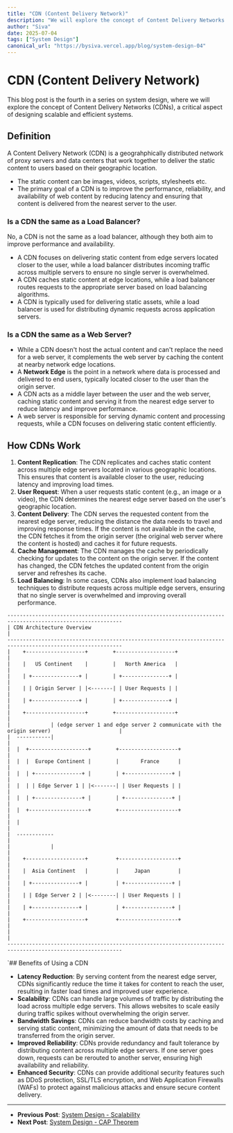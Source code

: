 ```yaml
---
title: "CDN (Content Delivery Network)"
description: "We will explore the concept of Content Delivery Networks (CDNs)"
author: "Siva"
date: 2025-07-04
tags: ["System Design"]
canonical_url: "https://bysiva.vercel.app/blog/system-design-04"
---
```


# CDN (Content Delivery Network)
This blog post is the fourth in a series on system design, where we will explore the concept of Content Delivery Networks (CDNs), a critical aspect of designing scalable and efficient systems.

## Definition
A Content Delivery Network (CDN) is a geograhphically distributed network of proxy servers and data centers that work together to deliver the static content to users based on their geographic location.
- The static content can be images, videos, scripts, stylesheets etc.
- The primary goal of a CDN is to improve the performance, reliability, and availability of web content by reducing latency and ensuring that content is delivered from the nearest server to the user.

### Is a CDN the same as a Load Balancer?
No, a CDN is not the same as a load balancer, although they both aim to improve performance and availability.
- A CDN focuses on delivering static content from edge servers located closer to the user, while a load balancer distributes incoming traffic across multiple servers to ensure no single server is overwhelmed.
- A CDN caches static content at edge locations, while a load balancer routes requests to the appropriate server based on load balancing algorithms.
- A CDN is typically used for delivering static assets, while a load balancer is used for distributing dynamic requests across application servers.

### Is a CDN the same as a Web Server?
- While a CDN doesn't host the actual content and can't replace the need for a web server, it complements the web server by caching the content at nearby network edge locations.
- A **Network Edge** is the point in a network where data is processed and delivered to end users, typically located closer to the user than the origin server.
- A CDN acts as a middle layer between the user and the web server, caching static content and serving it from the nearest edge server to reduce latency and improve performance.
- A web server is responsible for serving dynamic content and processing requests, while a CDN focuses on delivering static content efficiently.

## How CDNs Work
1. **Content Replication**: The CDN replicates and caches static content across multiple edge servers located in various geographic locations. This ensures that content is available closer to the user, reducing latency and improving load times.
2. **User Request**: When a user requests static content (e.g., an image or a video), the CDN determines the nearest edge server based on the user's geographic location.
3. **Content Delivery**: The CDN serves the requested content from the nearest edge server, reducing the distance the data needs to travel and improving response times. If the content is not available in the cache, the CDN fetches it from the origin server (the original web server where the content is hosted) and caches it for future requests.
4. **Cache Management**: The CDN manages the cache by periodically checking for updates to the content on the origin server. If the content has changed, the CDN fetches the updated content from the origin server and refreshes its cache.
5. **Load Balancing**: In some cases, CDNs also implement load balancing techniques to distribute requests across multiple edge servers, ensuring that no single server is overwhelmed and improving overall performance.
```text
-----------------------------------------------------------------------------------------------------------
| CDN Architecture Overview                                                                               |
-----------------------------------------------------------------------------------------------------------
|    +-------------------+        +-------------------+                                                   |  
|    |   US Continent    |        |   North America   |                                                   |  
|    | +---------------+ |        | +---------------+ |                                                   |
|    | | Origin Server | |<-------| | User Requests | |                                                   |
|    | +---------------+ |        | +---------------+ |                                                   |  
|    +-------------------+        +-------------------+                                                   |          
|             | (edge server 1 and edge server 2 communicate with the origin server)                      |
|  -----------|                                                                                           |
|  |  +-------------------+        +-------------------+                                                  |    
|  |  |  Europe Continent |        |       France      |                                                  |
|  |  | +---------------+ |        | +---------------+ |                                                  |    
|  |  | | Edge Server 1 | |<-------| | User Requests | |                                                  | 
|  |  | +---------------+ |        | +---------------+ |                                                  | 
|  |  +-------------------+        +-------------------+                                                  |
|  |                                                                                                      | 
|  ------------                                                                                           | 
|             |                                                                                           |
|    +-------------------+         +-------------------+                                                  |       
|    |  Asia Continent   |         |     Japan         |                                                  |                   
|    | +---------------+ |         | +---------------+ |                                                  |   
|    | | Edge Server 2 | |<--------| | User Requests | |                                                  |
|    | +---------------+ |         | +---------------+ |                                                  |
|    +-------------------+         +-------------------+                                                  |
|                                                                                                         |   
-----------------------------------------------------------------------------------------------------------
```

`## Benefits of Using a CDN
- **Latency Reduction**: By serving content from the nearest edge server, CDNs significantly reduce the time it takes for content to reach the user, resulting in faster load times and improved user experience.
- **Scalability**: CDNs can handle large volumes of traffic by distributing the load across multiple edge servers. This allows websites to scale easily during traffic spikes without overwhelming the origin server.
- **Bandwidth Savings**: CDNs can reduce bandwidth costs by caching and serving static content, minimizing the amount of data that needs to be transferred from the origin server.
- **Improved Reliability**: CDNs provide redundancy and fault tolerance by distributing content across multiple edge servers. If one server goes down, requests can be rerouted to another server, ensuring high availability and reliability.
- **Enhanced Security**: CDNs can provide additional security features such as DDoS protection, SSL/TLS encryption, and Web Application Firewalls (WAFs) to protect against malicious attacks and ensure secure content delivery.

---
- **Previous Post**: [System Design - Scalability](/blog/scalability)
- **Next Post**: [System Design - CAP Theorem](/blog/cap-theorem)